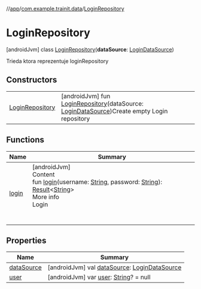 //[app](../../../index.md)/[com.example.trainit.data](../index.md)/[LoginRepository](index.md)



# LoginRepository  
 [androidJvm] class [LoginRepository](index.md)(**dataSource**: [LoginDataSource](../-login-data-source/index.md))

Trieda ktora reprezentuje loginRepository

   


## Constructors  
  
| | |
|---|---|
| <a name="com.example.trainit.data/LoginRepository/LoginRepository/#com.example.trainit.data.LoginDataSource/PointingToDeclaration/"></a>[LoginRepository](-login-repository.md)| <a name="com.example.trainit.data/LoginRepository/LoginRepository/#com.example.trainit.data.LoginDataSource/PointingToDeclaration/"></a> [androidJvm] fun [LoginRepository](-login-repository.md)(dataSource: [LoginDataSource](../-login-data-source/index.md))Create empty Login repository   <br>|


## Functions  
  
|  Name |  Summary | 
|---|---|
| <a name="com.example.trainit.data/LoginRepository/login/#kotlin.String#kotlin.String/PointingToDeclaration/"></a>[login](login.md)| <a name="com.example.trainit.data/LoginRepository/login/#kotlin.String#kotlin.String/PointingToDeclaration/"></a>[androidJvm]  <br>Content  <br>fun [login](login.md)(username: [String](https://kotlinlang.org/api/latest/jvm/stdlib/kotlin/-string/index.html), password: [String](https://kotlinlang.org/api/latest/jvm/stdlib/kotlin/-string/index.html)): [Result](../-result/index.md)<[String](https://kotlinlang.org/api/latest/jvm/stdlib/kotlin/-string/index.html)>  <br>More info  <br>Login  <br><br><br>|


## Properties  
  
|  Name |  Summary | 
|---|---|
| <a name="com.example.trainit.data/LoginRepository/dataSource/#/PointingToDeclaration/"></a>[dataSource](data-source.md)| <a name="com.example.trainit.data/LoginRepository/dataSource/#/PointingToDeclaration/"></a> [androidJvm] val [dataSource](data-source.md): [LoginDataSource](../-login-data-source/index.md)   <br>|
| <a name="com.example.trainit.data/LoginRepository/user/#/PointingToDeclaration/"></a>[user](user.md)| <a name="com.example.trainit.data/LoginRepository/user/#/PointingToDeclaration/"></a> [androidJvm] var [user](user.md): [String](https://kotlinlang.org/api/latest/jvm/stdlib/kotlin/-string/index.html)? = null   <br>|

